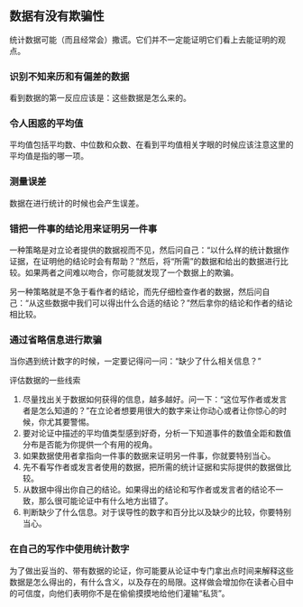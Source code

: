## 数据有没有欺骗性

统计数据可能（而且经常会）撒谎。它们并不一定能证明它们看上去能证明的观点。

### 识别不知来历和有偏差的数据

看到数据的第一反应应该是：这些数据是怎么来的。

### 令人困惑的平均值

平均值包括平均数、中位数和众数、在看到平均值相关字眼的时候应该注意这里的平均值是指的哪一项。

### 测量误差

数据在进行统计的时候也会产生误差。

### 错把一件事的结论用来证明另一件事

一种策略是对立论者提供的数据视而不见，然后问自己：“以什么样的统计数据作证据，在证明他的结论时会有帮助？”然后，将“所需”的数据和给出的数据进行比较。如果两者之间难以吻合，你可能就发现了一个数据上的欺骗。

另一种策略就是不急于看作者的结论，而先仔细检查作者的数据，然后问自己：“从这些数据中我们可以得出什么合适的结论？”然后拿你的结论和作者的结论相比较。

### 通过省略信息进行欺骗

当你遇到统计数字的时候，一定要记得问一问：“缺少了什么相关信息？”

评估数据的一些线索

1. 尽量找出关于数据如何获得的信息，越多越好。问一下：“这位写作者或发言者是怎么知道的？”在立论者想要用很大的数字来让你动心或者让你惊心的时候，你尤其要警惕。
2. 要对论证中描述的平均值类型感到好奇，分析一下知道事件的数值全距和数值分布是否能为你提供一个有用的视角。
3. 如果数据使用者拿指向一件事的数据来证明另一件事，你就要特别当心。
4. 先不看写作者或发言者使用的数据，把所需的统计证据和实际提供的数据做比较。
5. 从数据中得出你自己的结论。如果得出的结论和写作者或发言者的结论不一致，那么很可能论证中有什么地方出错了。
6. 判断缺少了什么信息。对于误导性的数字和百分比以及缺少的比较，你要特别当心。

### 在自己的写作中使用统计数字

为了做出妥当的、带有数据的论证，你可能要从论证中专门拿出点时间来解释这些数据是怎么得出的，有什么含义，以及存在的局限。这样做会增加你在读者心目中的可信度，向他们表明你不是在偷偷摸摸地给他们灌输“私货”。